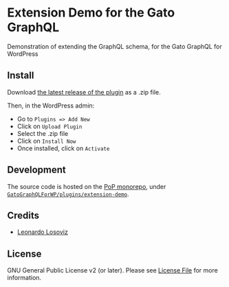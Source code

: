 # Extension Demo for the Gato GraphQL

Demonstration of extending the GraphQL schema, for the Gato GraphQL for WordPress

## Install

Download [the latest release of the plugin][latest-release-url] as a .zip file.

Then, in the WordPress admin:

- Go to `Plugins => Add New`
- Click on `Upload Plugin`
- Select the .zip file
- Click on `Install Now`
- Once installed, click on `Activate`

## Development

The source code is hosted on the [PoP monorepo](https://github.com/leoloso/PoP), under [`GatoGraphQLForWP/plugins/extension-demo`](https://github.com/leoloso/PoP/tree/master/layers/GatoGraphQLForWP/plugins/extension-demo).

## Credits

- [Leonardo Losoviz][link-author]

## License

GNU General Public License v2 (or later). Please see [License File](LICENSE.md) for more information.

[link-author]: https://github.com/leoloso
[latest-release-url]: https://github.com/leoloso/PoP/releases/latest/download/gato-graphql-extension-demo.zip
